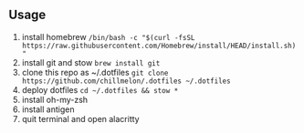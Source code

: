 ## Usage
1. install homebrew
`/bin/bash -c "$(curl -fsSL https://raw.githubusercontent.com/Homebrew/install/HEAD/install.sh)"`
2. install git and stow
`brew install git`
3. clone this repo as ~/.dotfiles
`git clone https://github.com/chillmelon/.dotfiles ~/.dotfiles`
4. deploy dotfiles
`cd ~/.dotfiles && stow *`
5. install oh-my-zsh
6. install antigen
7. quit terminal and open alacritty
